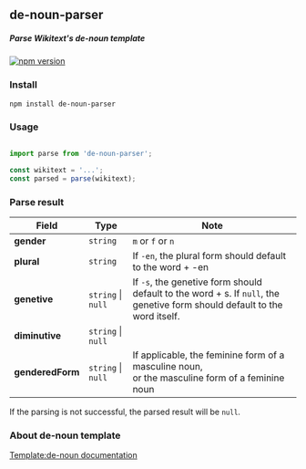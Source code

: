 ## de-noun-parser
##### Parse Wikitext's de-noun template


[![npm version](https://badge.fury.io/js/de-noun-parser.svg)](https://badge.fury.io/js/de-noun-parser)

### Install

``` 
npm install de-noun-parser 
```

### Usage

``` ts

import parse from 'de-noun-parser';

const wikitext = '...';
const parsed = parse(wikitext);

```

### Parse result

| Field    |      Type           |  Note      |
|----------|---------------------|------------|
| **gender**   |  `string`       | `m` or `f` or `n` |
| **plural**   |  `string`       | If `-en`, the plural form should default to the word + -en            |
| **genetive** | `string` \| `null` | If `-s`, the genetive form should default to the word + s. If `null`, the genetive form should default to the word itself.      |
| **diminutive** | `string` \| `null`|           |
| **genderedForm** | `string` \| `null` |      If applicable, the feminine form of a masculine noun, <br/> or the masculine form of a feminine noun     |

If the parsing is not successful, the parsed result will be `null`.

### About de-noun template

[Template:de-noun documentation](https://en.wiktionary.org/wiki/Template:de-noun)